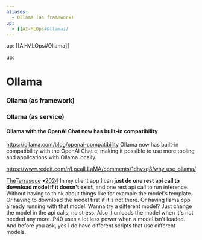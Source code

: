 ```yaml
---
aliases:
  - Ollama (as framework)
up:
  - [[AI-MLOps#Ollama]]
---
```


up: [[AI-MLOps#Ollama]]

up:  

# Ollama
### Ollama (as framework)




### Ollama (as service)


#### Ollama with the OpenAI Chat now has built-in compatibility 
https://ollama.com/blog/openai-compatibility
Ollama now has built-in compatibility with the OpenAI Chat c, making it possible to use more tooling and applications with Ollama locally.




https://www.reddit.com/r/LocalLLaMA/comments/1dhyxq8/why_use_ollama/



[TheTerrasque](https://www.reddit.com/user/TheTerrasque/)  •[2024](https://www.reddit.com/r/LocalLLaMA/comments/1dhyxq8/comment/l952o01/)
In my client app I can **just do one rest api call to download model if it doesn't exist**, and one rest api call to run inference. Without having to think about things like for example the model's template. Or having to download the model first if it's not there. Or having llama.cpp already running with that model.
Wanna try a different model? Just change the model in the api calls, no stress.
Also it unloads the model when it's not needed any more. P40 uses a lot less power when a model isn't loaded.
And before you ask, yes I do have different scripts that use different models.



